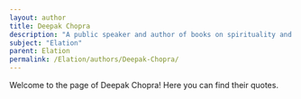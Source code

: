 ```yaml
---
layout: author
title: Deepak Chopra
description: "A public speaker and author of books on spirituality and healing, including themes related to achieving elation through personal transformation."
subject: "Elation"
parent: Elation
permalink: /Elation/authors/Deepak-Chopra/
---
```


Welcome to the page of Deepak Chopra! Here you can find their quotes.

